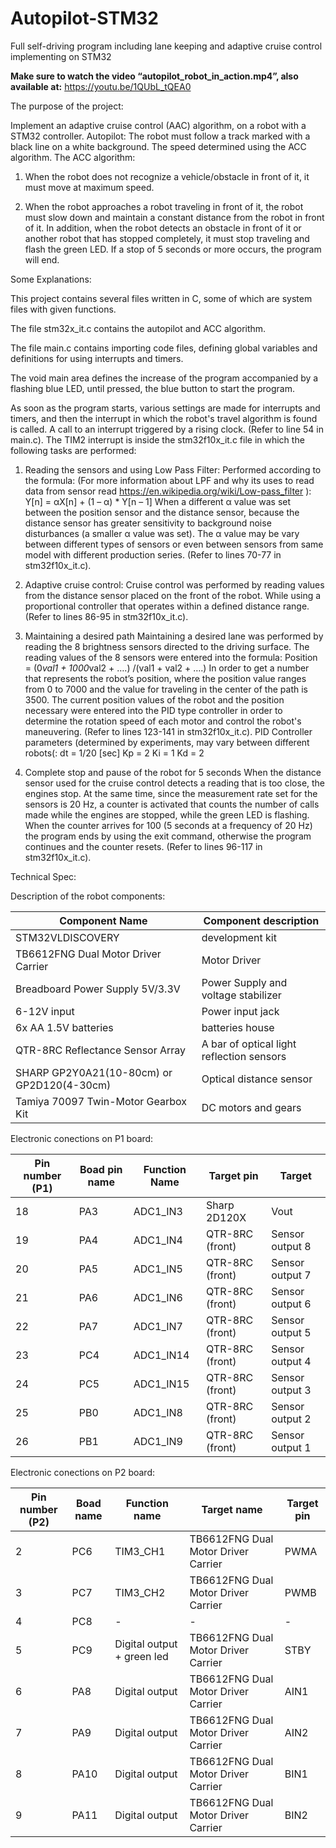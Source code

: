 # Autopilot-STM32
Full self-driving program including lane keeping and adaptive cruise control implementing on STM32

**Make sure to watch the video “autopilot_robot_in_action.mp4”, also available at:** https://youtu.be/1QUbL_tQEA0


The purpose of the project:

Implement an adaptive cruise control (AAC) algorithm, on a robot with a STM32 controller.
Autopilot: The robot must follow a track marked with a black line on a white background. The speed determined using the ACC algorithm.
The ACC algorithm:
1. When the robot does not recognize a vehicle/obstacle in front of it, it must move at maximum speed.

2. When the robot approaches a robot traveling in front of it, the robot must slow down and maintain a constant distance from the robot in front of it.
In addition, when the robot detects an obstacle in front of it or another robot that has stopped completely, it must stop traveling and flash the green LED.
If a stop of 5 seconds or more occurs, the program will end.

Some Explanations:

This project contains several files written in C, some of which are system files with given functions.

The file stm32x_it.c contains the autopilot and ACC algorithm.

The file main.c contains importing code files, defining global variables and definitions for using interrupts and timers.

The void main area defines the increase of the program accompanied by a flashing blue LED, until pressed, the blue button to start the program.

As soon as the program starts, various settings are made for interrupts and timers, and then the interrupt in which the robot's travel algorithm is found is called.
A call to an interrupt triggered by a rising clock. (Refer to line 54 in main.c).
The TIM2 interrupt is inside the stm32f10x_it.c file in which the following tasks are performed:
1. Reading the sensors and using Low Pass Filter:
 Performed according to the formula:
(For more information about LPF and why its uses to read data from sensor read https://en.wikipedia.org/wiki/Low-pass_filter ): 
Y[n] = αX[n] + (1 – α) * Y[n – 1]
When a different α value was set between the position sensor and the distance sensor, because the distance sensor has greater sensitivity to background noise disturbances (a smaller α value was set). The α value may be vary between different types of sensors or even between sensors from same model with different production series. (Refer to lines 70-77 in stm32f10x_it.c).
2. Adaptive cruise control:
Cruise control was performed by reading values from the distance sensor placed on the front of the robot. While using a proportional controller that operates within a defined distance range. (Refer to lines 86-95 in stm32f10x_it.c).

3. Maintaining a desired path
Maintaining a desired lane was performed by reading the 8 brightness sensors directed to the driving surface. The reading values of the 8 sensors were entered into the formula:
Position = (0*val1 + 1000*val2 + ….) /(val1 + val2 + ….)
In order to get a number that represents the robot’s position, where the position value ranges from 0 to 7000 and the value for traveling in the center of the path is 3500. The current position values of the robot and the position necessary were entered into the PID type controller in order to determine the rotation speed of each motor and control the robot's maneuvering. (Refer to lines 123-141 in stm32f10x_it.c).
PID Controller parameters (determined by experiments, may vary between different robots(:
dt = 1/20  [sec]
Kp = 2
Ki = 1
Kd = 2
3. Complete stop and pause of the robot for 5 seconds
When the distance sensor used for the cruise control detects a reading that is too close, the engines stop. At the same time, since the measurement rate set for the sensors is 20 Hz, a counter is activated that counts the number of calls made while the engines are stopped, while the green LED is flashing. When the counter arrives for 100 (5 seconds at a frequency of 20 Hz) the program ends by using the exit command, otherwise the program continues and the counter resets. (Refer to lines 96-117 in stm32f10x_it.c).

Technical Spec:

Description of the robot components:


|Component Name 								| Component description|
|-----------------------|----------------------|
|STM32VLDISCOVERY 							| development kit|
|TB6612FNG Dual Motor Driver Carrier			| Motor Driver|
|Breadboard Power Supply 5V/3.3V				| Power Supply and voltage stabilizer|
|6-12V input 								| Power input jack|
|6x AA 1.5V batteries 						| batteries house|
|QTR-8RC Reflectance Sensor Array 			| A bar of optical light reflection sensors|
|SHARP GP2Y0A21(10-80cm) or GP2D120(4-30cm) 	| Optical distance sensor|
|Tamiya 70097 Twin-Motor Gearbox Kit 		| DC motors and gears|

Electronic conections on P1 board:

|Pin number (P1)		| Boad pin name	| Function Name	| Target	pin		| Target |
|-----------------|---------------|---------------|-------------|--------|
|18		| PA3 	| ADC1_IN3	| Sharp 2D120X		| Vout|
|19		| PA4	| ADC1_IN4	| QTR-8RC (front)	| Sensor output 8|
|20 		| PA5	| ADC1_IN5	| QTR-8RC (front)	| Sensor output 7|
|21 		| PA6	| ADC1_IN6	| QTR-8RC (front)	| Sensor output 6|
|22 		| PA7	| ADC1_IN7	| QTR-8RC (front)	| Sensor output 5|
|23 		| PC4	| ADC1_IN14	| QTR-8RC (front)	| Sensor output 4|
|24 		| PC5	| ADC1_IN15	| QTR-8RC (front)	| Sensor output 3|
|25 		| PB0	| ADC1_IN8	| QTR-8RC (front)	| Sensor output 2|
|26 		| PB1	| ADC1_IN9	| QTR-8RC (front)	| Sensor output 1|

Electronic conections on P2 board:


|Pin	number (P2)| Boad name	| Function name | Target name| Target pin| 
|---------------|-----------|---------------|------------|-----------|
|2		| PC6	| TIM3_CH1			| TB6612FNG Dual Motor Driver Carrier	| PWMA|
|3		| PC7	| TIM3_CH2			| TB6612FNG Dual Motor Driver Carrier	| PWMB|
|4		| PC8	| -					| -										|  -|
|5		| PC9	| Digital output + green led	| TB6612FNG Dual Motor Driver Carrier	| STBY |
|6		| PA8	| Digital output	| TB6612FNG Dual Motor Driver Carrier	| AIN1|
|7		| PA9	| Digital output	| TB6612FNG Dual Motor Driver Carrier	| AIN2|
|8		| PA10	| Digital output	| TB6612FNG Dual Motor Driver Carrier	| BIN1|
|9		| PA11	| Digital output	| TB6612FNG Dual Motor Driver Carrier	| BIN2|
